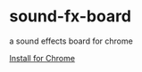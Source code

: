 # sound-fx-board
a sound effects board for chrome

[Install for Chrome](https://chrome.google.com/webstore/detail/aelmbjhinggcjiphkgkbnpoknjncmapd)

